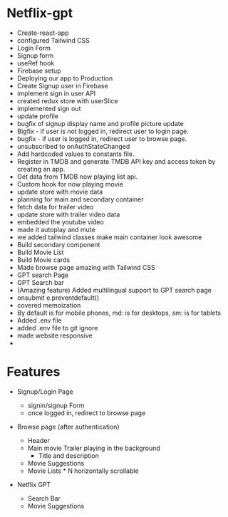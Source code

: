# Netflix-gpt
 - Create-react-app
 - configured Tailwind CSS
 - Login Form
 - Signup form
 - useRef hook
 - Firebase setup
 - Deploying our app to Production
 - Create Signup user in Firebase
 - implement sign in user API
 - created redux store with userSlice
 - implemented sign out
 - update profile
 - bugfix of signup display name and profile picture update
 - Bigfix - if user is not logged in, redirect user to login page.
 - bugfix - if user is logged in, redirect user to browse page. 
 - unsubscribed to onAuthStateChanged
 - Add hardcoded values to constants file.
 - Register in TMDB and generate TMDB API key and access token by creating an app.
 - Get data from TMDB now playing list api.
 - Custom hook for now playing movie
 - update store with movie data
 - planning for main and secondary container
 - fetch data for trailer video
 - update store with trailer video data
 - embedded the youtube video
 - made it autoplay and mute
 - we added tailwind classes make main container look awesome
 - Build secondary component
 - Build Movie List
 - Build Movie cards
 - Made browse page amazing with Tailwind CSS
 - GPT search Page
 - GPT Search bar
 - (Amazing feature) Added multilingual support to GPT search page
 - onsubmit e.preventdefault()
 - covered memoization
  - By default is for mobile phones, md: is for desktops, sm: is for tablets
  - Added .env file
  - added .env file to git ignore
 - made website responsive
 - 

# Features
 - Signup/Login Page
    - signin/signup Form
    - once logged in, redirect to browse page
 - Browse page (after authentication)
    - Header
    - Main movie Trailer playing in the background
        - Title and description
    - Movie Suggestions
    - Movie Lists * N horizontally scrollable

 - Netflix GPT
    - Search Bar
    - Movie Suggestions

